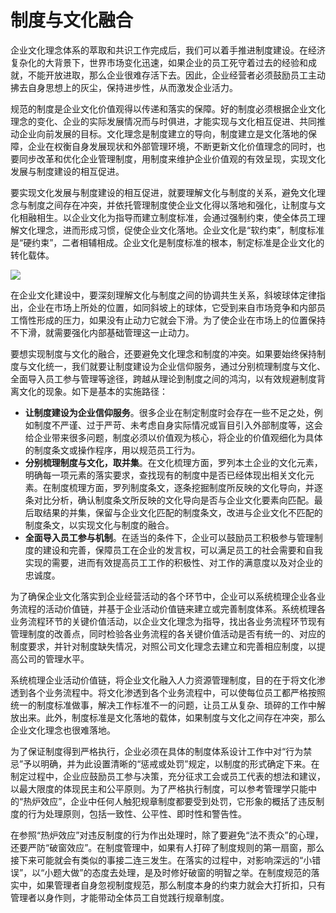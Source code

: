 # 制度与文化融合

企业文化理念体系的萃取和共识工作完成后，我们可以着手推进制度建设。在经济复杂化的大背景下，世界市场变化迅速，如果企业的员工死守着过去的经验和成就，不能开放进取，那么企业很难存活下去。因此，企业经营者必须鼓励员工主动拂去自身思想上的灰尘，保持进步性，从而激发企业活力。

规范的制度是企业文化价值观得以传递和落实的保障。好的制度必须根据企业文化理念的变化、企业的实际发展情况而与时俱进，才能实现与文化相互促进、共同推动企业向前发展的目标。文化理念是制度建立的导向，制度建立是文化落地的保障，企业在权衡自身发展现状和外部管理环境，不断更新文化价值理念的同时，也要同步改革和优化企业管理制度，用制度来维护企业价值观的有效呈现，实现文化发展与制度建设的相互促进。

要实现文化发展与制度建设的相互促进，就要理解文化与制度的关系，避免文化理念与制度之间存在冲突，并依托管理制度使企业文化得以落地和强化，让制度与文化相融相生。以企业文化为指导而建立制度标准，会通过强制约束，使全体员工理解文化理念，进而形成习惯，促使企业文化落地。企业文化是“软约束”，制度标准是“硬约束”，二者相辅相成。企业文化是制度标准的根本，制定标准是企业文化的转化载体。

![](https://s3.bmp.ovh/imgs/2022/11/01/8a96f0d06dd7dbf1.png)

在企业文化建设中，要深刻理解文化与制度之间的协调共生关系，斜坡球体定律指出，企业在市场上所处的位置，如同斜坡上的球体，它受到来自市场竞争和内部员工惰性形成的压力，如果没有止动力它就会下滑。为了使企业在市场上的位置保持不下滑，就需要强化内部基础管理这一止动力。

要想实现制度与文化的融合，还要避免文化理念和制度的冲突。如果要始终保持制度与文化统一，我们就要让制度建设为企业信仰服务，通过分别梳理制度与文化、全面导入员工参与管理等途径，跨越从理论到制度之间的鸿沟，以有效规避制度背离文化的现象。如下是基本的实施路径：
- **让制度建设为企业信仰服务**。很多企业在制定制度时会存在一些不足之处，例如制度不严谨、过于严苛、未考虑自身实际情况或盲目引入外部制度等，这会给企业带来很多问题，制度必须以价值观为核心，将企业的价值观细化为具体的制度条文或操作程序，用以规范员工行为。
- **分别梳理制度与文化，取并集**。在文化梳理方面，罗列本土企业的文化元素，明确每一项元素的落实要求，查找现有的制度中是否已经体现出相关文化元素。在制度梳理方面，罗列制度条文，逐条挖掘制度所反映的文化导向，并逐条对比分析，确认制度条文所反映的文化导向是否与企业文化要素向匹配。最后取结果的并集，保留与企业文化匹配的制度条文，改进与企业文化不匹配的制度条文，以实现文化与制度的融合。
- **全面导入员工参与机制**。在适当的条件下，企业可以鼓励员工积极参与管理制度的建设和完善，保障员工在企业的发言权，可以满足员工的社会需要和自我实现的需要，进而有效提高员工工作的积极性、对工作的满意度以及对企业的忠诚度。

为了确保企业文化落实到企业经营活动的各个环节中，企业可以系统梳理企业各业务流程的活动价值链，并基于企业活动价值链来建立或完善制度体系。系统梳理各业务流程环节的关键价值活动，以企业文化理念为指导，找出各业务流程环节现有管理制度的改善点，同时检验各业务流程的各关键价值活动是否有统一的、对应的制度要求，并针对制度缺失情况，对照公司文化理念去建立和完善相应制度，以提高公司的管理水平。

系统梳理企业活动价值链，将企业文化融入人力资源管理制度，目的在于将文化渗透到各个业务流程中。将文化渗透到各个业务流程中，可以使每位员工都严格按照统一的制度标准做事，解决工作标准不一的问题，让员工从复杂、琐碎的工作中解放出来。此外，制度标准是文化落地的载体，如果制度与文化之间存在冲突，那么企业文化理念也很难落地。

为了保证制度得到严格执行，企业必须在具体的制度体系设计工作中对“行为禁忌”予以明确，并为此设置清晰的“惩戒或处罚”规定，以制度的形式确定下来。在制定过程中，企业应鼓励员工参与决策，充分征求工会或员工代表的想法和建议，以最大限度的体现民主和公平原则。为了严格执行制度，可以参考管理学只能中的“热炉效应”，企业中任何人触犯规章制度都要受到处罚，它形象的概括了违反制度的行为处理原则，包括一致性、公平性、即时性和警告性。

在参照“热炉效应”对违反制度的行为作出处理时，除了要避免“法不责众”的心理，还要严防“破窗效应”。在制度管理中，如果有人打碎了制度规则的第一扇窗，那么接下来可能就会有类似的事接二连三发生。在落实的过程中，对影响深远的“小错误”，以“小题大做”的态度去处理，是及时修好破窗的明智之举。在制度规范的落实中，如果管理者自身忽视制度规范，那么制度本身的约束力就会大打折扣，只有管理者以身作则，才能带动全体员工自觉践行规章制度。